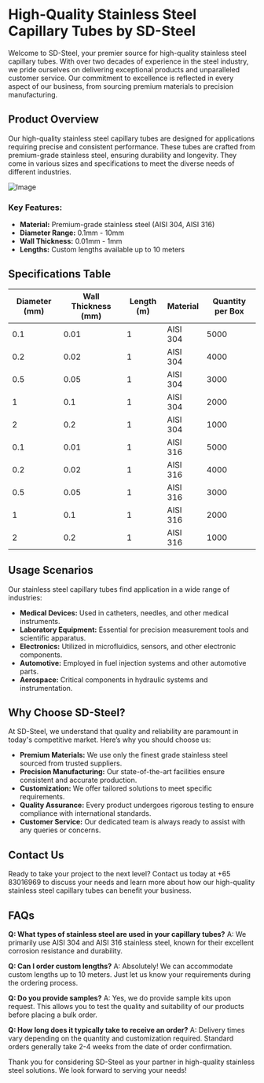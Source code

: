# High-Quality Stainless Steel Capillary Tubes by SD-Steel

Welcome to SD-Steel, your premier source for high-quality stainless steel capillary tubes. With over two decades of experience in the steel industry, we pride ourselves on delivering exceptional products and unparalleled customer service. Our commitment to excellence is reflected in every aspect of our business, from sourcing premium materials to precision manufacturing. 

## Product Overview

Our high-quality stainless steel capillary tubes are designed for applications requiring precise and consistent performance. These tubes are crafted from premium-grade stainless steel, ensuring durability and longevity. They come in various sizes and specifications to meet the diverse needs of different industries.

![Image](https://github.com/user-attachments/assets/2567258e-e124-4816-932d-1809bd27ef0b)

### Key Features:
- **Material:** Premium-grade stainless steel (AISI 304, AISI 316)
- **Diameter Range:** 0.1mm - 10mm
- **Wall Thickness:** 0.01mm - 1mm
- **Lengths:** Custom lengths available up to 10 meters

## Specifications Table

| Diameter (mm) | Wall Thickness (mm) | Length (m) | Material | Quantity per Box |
|---------------|---------------------|------------|----------|------------------|
| 0.1           | 0.01                | 1          | AISI 304 | 5000             |
| 0.2           | 0.02                | 1          | AISI 304 | 4000             |
| 0.5           | 0.05                | 1          | AISI 304 | 3000             |
| 1             | 0.1                 | 1          | AISI 304 | 2000             |
| 2             | 0.2                 | 1          | AISI 304 | 1000             |
| 0.1           | 0.01                | 1          | AISI 316 | 5000             |
| 0.2           | 0.02                | 1          | AISI 316 | 4000             |
| 0.5           | 0.05                | 1          | AISI 316 | 3000             |
| 1             | 0.1                 | 1          | AISI 316 | 2000             |
| 2             | 0.2                 | 1          | AISI 316 | 1000             |

## Usage Scenarios

Our stainless steel capillary tubes find application in a wide range of industries:

- **Medical Devices:** Used in catheters, needles, and other medical instruments.
- **Laboratory Equipment:** Essential for precision measurement tools and scientific apparatus.
- **Electronics:** Utilized in microfluidics, sensors, and other electronic components.
- **Automotive:** Employed in fuel injection systems and other automotive parts.
- **Aerospace:** Critical components in hydraulic systems and instrumentation.

## Why Choose SD-Steel?

At SD-Steel, we understand that quality and reliability are paramount in today's competitive market. Here’s why you should choose us:

- **Premium Materials:** We use only the finest grade stainless steel sourced from trusted suppliers.
- **Precision Manufacturing:** Our state-of-the-art facilities ensure consistent and accurate production.
- **Customization:** We offer tailored solutions to meet specific requirements.
- **Quality Assurance:** Every product undergoes rigorous testing to ensure compliance with international standards.
- **Customer Service:** Our dedicated team is always ready to assist with any queries or concerns.

## Contact Us

Ready to take your project to the next level? Contact us today at +65 83016969 to discuss your needs and learn more about how our high-quality stainless steel capillary tubes can benefit your business.

## FAQs

**Q: What types of stainless steel are used in your capillary tubes?**
A: We primarily use AISI 304 and AISI 316 stainless steel, known for their excellent corrosion resistance and durability.

**Q: Can I order custom lengths?**
A: Absolutely! We can accommodate custom lengths up to 10 meters. Just let us know your requirements during the ordering process.

**Q: Do you provide samples?**
A: Yes, we do provide sample kits upon request. This allows you to test the quality and suitability of our products before placing a bulk order.

**Q: How long does it typically take to receive an order?**
A: Delivery times vary depending on the quantity and customization required. Standard orders generally take 2-4 weeks from the date of order confirmation.

Thank you for considering SD-Steel as your partner in high-quality stainless steel solutions. We look forward to serving your needs!